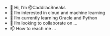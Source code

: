 - 👋 Hi, I’m @CaddilacSneaks
- 👀 I’m interested in cloud and machine learning
- 🌱 I’m currently learning Oracle and Python
- 💞️ I’m looking to collaborate on ...
- 📫 How to reach me ...

<!---
CaddilacSneaks/CaddilacSneaks is a ✨ special ✨ repository because its `README.md` (this file) appears on your GitHub profile.
You can click the Preview link to take a look at your changes.
--->
